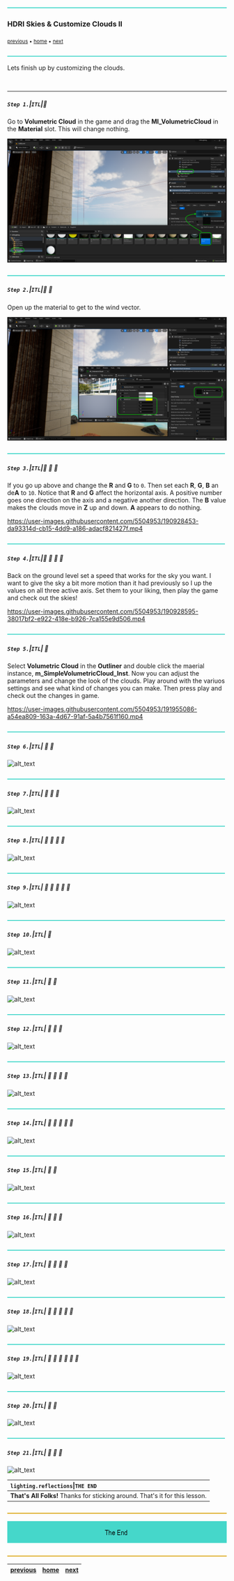 ![](../images/line3.png)

### HDRI Skies & Customize Clouds II
<sub>[previous](../) • [home](../README.md#user-content-ue5-lighting) • [next](../)</sub>

![](../images/line3.png)

Lets finish up by customizing the clouds.

<br>

---


##### `Step 1.`\|`ITL`|:small_blue_diamond:

Go to **Volumetric Cloud** in the game and drag the **MI_VolumetricCloud** in the **Material** slot.  This will change nothing.

![drag mi_volumetriccloud into the material slot](images/changeCloudMat.png)

![](../images/line2.png)

##### `Step 2.`\|`ITL`|:small_blue_diamond: :small_blue_diamond: 

Open up the material to get to the wind vector.   

![open up wind vector in material](images/windVector.png)

![](../images/line2.png)

##### `Step 3.`\|`ITL`|:small_blue_diamond: :small_blue_diamond: :small_blue_diamond:

If you go up above and change the **R** and **G** to `0`.  Then set each **R**, **G**, **B** an de**A** to `10`.  Notice that **R** and **G** affect the horizontal axis.  A positive number goes one direction on the axis and a negative another direction.  The **B** value makes the clouds move in **Z** up and down.  **A** appears to do nothing.

https://user-images.githubusercontent.com/5504953/190928453-da93314d-cb15-4dd9-a186-adacf821427f.mp4


![](../images/line2.png)

##### `Step 4.`\|`ITL`|:small_blue_diamond: :small_blue_diamond: :small_blue_diamond: :small_blue_diamond:

Back on the ground level set a speed that works for the sky you want.  I want to give the sky a bit more motion than it had previously so I up the values on all three active axis. Set them to your liking, then play the game and check out the skies!

https://user-images.githubusercontent.com/5504953/190928595-38017bf2-e922-418e-b926-7ca155e9d506.mp4

![](../images/line2.png)

##### `Step 5.`\|`ITL`| :small_orange_diamond:

Select **Volumetric Cloud** in the **Outliner** and double click the maerial instance, **m_SimpleVolumetricCloud_Inst**. Now you can adjust the parameters and change the look of the clouds.  Play around with the variuos settings and see what kind of changes you can make.  Then press play and check out the changes in game.

https://user-images.githubusercontent.com/5504953/191955086-a54ea809-163a-4d67-91af-5a4b7561f160.mp4

![](../images/line2.png)

##### `Step 6.`\|`ITL`| :small_orange_diamond: :small_blue_diamond:

![alt_text](images/.png)

![](../images/line2.png)

##### `Step 7.`\|`ITL`| :small_orange_diamond: :small_blue_diamond: :small_blue_diamond:

![alt_text](images/.png)

![](../images/line2.png)

##### `Step 8.`\|`ITL`| :small_orange_diamond: :small_blue_diamond: :small_blue_diamond: :small_blue_diamond:

![alt_text](images/.png)

![](../images/line2.png)

##### `Step 9.`\|`ITL`| :small_orange_diamond: :small_blue_diamond: :small_blue_diamond: :small_blue_diamond: :small_blue_diamond:

![alt_text](images/.png)

![](../images/line2.png)

##### `Step 10.`\|`ITL`| :large_blue_diamond:

![alt_text](images/.png)

![](../images/line2.png)

##### `Step 11.`\|`ITL`| :large_blue_diamond: :small_blue_diamond: 

![alt_text](images/.png)

![](../images/line2.png)


##### `Step 12.`\|`ITL`| :large_blue_diamond: :small_blue_diamond: :small_blue_diamond: 

![alt_text](images/.png)

![](../images/line2.png)

##### `Step 13.`\|`ITL`| :large_blue_diamond: :small_blue_diamond: :small_blue_diamond:  :small_blue_diamond: 

![alt_text](images/.png)

![](../images/line2.png)

##### `Step 14.`\|`ITL`| :large_blue_diamond: :small_blue_diamond: :small_blue_diamond: :small_blue_diamond:  :small_blue_diamond: 

![alt_text](images/.png)

![](../images/line2.png)

##### `Step 15.`\|`ITL`| :large_blue_diamond: :small_orange_diamond: 

![alt_text](images/.png)

![](../images/line2.png)

##### `Step 16.`\|`ITL`| :large_blue_diamond: :small_orange_diamond:   :small_blue_diamond: 

![alt_text](images/.png)

![](../images/line2.png)

##### `Step 17.`\|`ITL`| :large_blue_diamond: :small_orange_diamond: :small_blue_diamond: :small_blue_diamond:

![alt_text](images/.png)

![](../images/line2.png)

##### `Step 18.`\|`ITL`| :large_blue_diamond: :small_orange_diamond: :small_blue_diamond: :small_blue_diamond: :small_blue_diamond:

![alt_text](images/.png)

![](../images/line2.png)

##### `Step 19.`\|`ITL`| :large_blue_diamond: :small_orange_diamond: :small_blue_diamond: :small_blue_diamond: :small_blue_diamond: :small_blue_diamond:

![alt_text](images/.png)

![](../images/line2.png)

##### `Step 20.`\|`ITL`| :large_blue_diamond: :large_blue_diamond:

![alt_text](images/.png)

![](../images/line2.png)

##### `Step 21.`\|`ITL`| :large_blue_diamond: :large_blue_diamond: :small_blue_diamond:

![alt_text](images/.png)

| `lighting.reflections`\|`THE END`| 
| :--- |
| **That's All Folks!** Thanks for sticking around. That's it for this lesson. |

![](../images/line.png)

<!-- <img src="https://via.placeholder.com/1000x100/45D7CA/000000/?text=Next Up - ADD NEXT TITLE"> -->
![next up next tile](images/banner.png)

![](../images/line.png)

| [previous](../)| [home](../README.md#user-content-ue5-lighting) | [next](../)|
|---|---|---|
